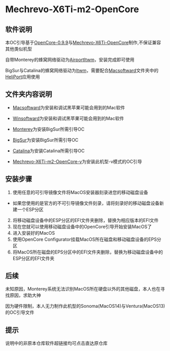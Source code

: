 # Mechrevo-X6Ti-m2-OpenCore

## 软件说明
本OC引导基于[OpenCore-0.9.9](https://github.com/acidanthera/OpenCorePkg)与[Mechrevo-X6Ti-OpenCore](https://github.com/YuZhangWang/Mechrevo-X6Ti-OpenCore)制作,不保证兼容其他类似机型

自带Monterey的蜂窝网络驱动为[AirportItwm](https://github.com/OpenIntelWireless/itlwm/)，安装完成即可使用

BigSur与Catalina的蜂窝网络驱动为[Itwm](https://github.com/OpenIntelWireless/itlwm/)，需要配合[Macsoftward](./Macsoftward)文件夹中的[HeliPort](https://github.com/OpenIntelWireless/HeliPort)应用使用

## 文件夹内容说明
- [Macsoftward](./Macsoftward)为安装和调试黑苹果可能会用到的Mac软件

- [Winsoftward](./Winsoftward/)为安装和调试黑苹果可能会用到的Mac软件

- [Monterey](./Mechrevo-X6Ti-m2-OpenCore/Monterey/)为安装BigSur所需引导OC

- [BigSur](./Mechrevo-X6Ti-m2-OpenCore/BigSur/)为安装BigSur所需引导OC

- [Catalina](./Mechrevo-X6Ti-m2-OpenCore/Catalina/)为安装Catalina所需引导OC

- [Mechrevo-X6Ti-m2-OpenCore-v](./Mechrevo-X6Ti-m2-OpenCore-v/)为安装此机型-v模式的OC引导

## 安装步骤
1. 使用任意的可引导镜像文件将MacOS安装器刻录进您的移动磁盘设备
- 如果您使用的是官方的不可引导镜像文件刻录，请将刻录好的移动磁盘设备新建一个ESP分区
2. 将移动磁盘设备中的ESP分区的EFI文件夹删除，替换为相应版本的EFI文件
3. 现在您就可以使用移动磁盘设备中的OpenCore引导开始安装MacOS了 
4. 进入安装好的MacOS
5. 使用OpenCore Configurator挂载MacOS所在磁盘和移动磁盘设备的EPS分区
6. 将MacOS所在磁盘的EPS分区中的EFI文件夹删除，替换为移动磁盘设备中的ESP分区的EFI文件夹

## 后续
未知原因，Monterey系统无法识别MacOS所在硬盘以外的其他磁盘，本人也在寻找原因，求助大神

因为硬件限制，本人无力制作此机型的Sonoma(MacOS14)与Ventura(MacOS13)的OC引导文件

## 提示
说明中的非原本仓库软件超链接均可点击直达原仓库